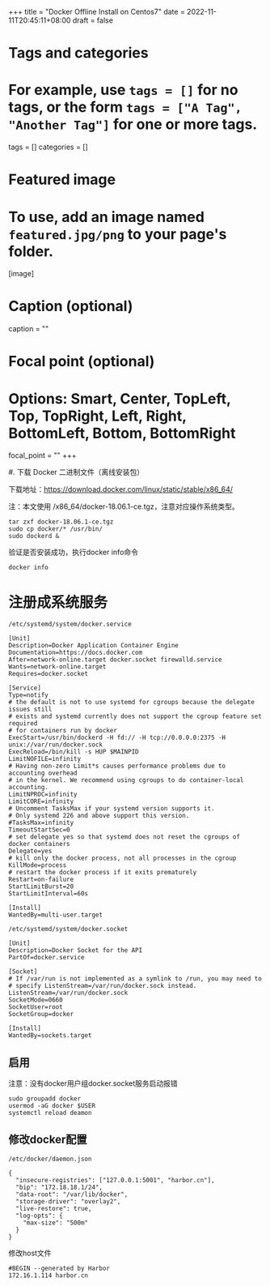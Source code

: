+++
title = "Docker Offline Install on Centos7"
date = 2022-11-11T20:45:11+08:00
draft = false

# Tags and categories
# For example, use `tags = []` for no tags, or the form `tags = ["A Tag", "Another Tag"]` for one or more tags.
tags = []
categories = []

# Featured image
# To use, add an image named `featured.jpg/png` to your page's folder. 
[image]
  # Caption (optional)
  caption = ""

  # Focal point (optional)
  # Options: Smart, Center, TopLeft, Top, TopRight, Left, Right, BottomLeft, Bottom, BottomRight
  focal_point = ""
+++



#. 下载 Docker 二进制文件（离线安装包）

下载地址：https://download.docker.com/linux/static/stable/x86_64/

注：本文使用 /x86_64/docker-18.06.1-ce.tgz，注意对应操作系统类型。

```
tar zxf docker-18.06.1-ce.tgz
sudo cp docker/* /usr/bin/
sudo dockerd &
```

验证是否安装成功，执行docker info命令


```
docker info
```

# 注册成系统服务

`/etc/systemd/system/docker.service`


```
[Unit]
Description=Docker Application Container Engine
Documentation=https://docs.docker.com
After=network-online.target docker.socket firewalld.service
Wants=network-online.target
Requires=docker.socket

[Service]
Type=notify
# the default is not to use systemd for cgroups because the delegate issues still
# exists and systemd currently does not support the cgroup feature set required
# for containers run by docker
ExecStart=/usr/bin/dockerd -H fd:// -H tcp://0.0.0.0:2375 -H unix://var/run/docker.sock
ExecReload=/bin/kill -s HUP $MAINPID
LimitNOFILE=infinity
# Having non-zero Limit*s causes performance problems due to accounting overhead
# in the kernel. We recommend using cgroups to do container-local accounting.
LimitNPROC=infinity
LimitCORE=infinity
# Uncomment TasksMax if your systemd version supports it.
# Only systemd 226 and above support this version.
#TasksMax=infinity
TimeoutStartSec=0
# set delegate yes so that systemd does not reset the cgroups of docker containers
Delegate=yes
# kill only the docker process, not all processes in the cgroup
KillMode=process
# restart the docker process if it exits prematurely
Restart=on-failure
StartLimitBurst=20
StartLimitInterval=60s

[Install]
WantedBy=multi-user.target
```






`/etc/systemd/system/docker.socket`


```
[Unit]
Description=Docker Socket for the API
PartOf=docker.service

[Socket]
# If /var/run is not implemented as a symlink to /run, you may need to
# specify ListenStream=/var/run/docker.sock instead.
ListenStream=/var/run/docker.sock
SocketMode=0660
SocketUser=root
SocketGroup=docker

[Install]
WantedBy=sockets.target
```

##   启用

注意：没有docker用户组docker.socket服务启动报错

```
sudo groupadd docker
usermod -aG docker $USER
systemctl reload deamon
```

##  修改docker配置

`/etc/docker/daemon.json`

```
{
  "insecure-registries": ["127.0.0.1:5001", "harbor.cn"],
  "bip": "172.18.18.1/24",
  "data-root": "/var/lib/docker",
  "storage-driver": "overlay2",
  "live-restore": true,
  "log-opts": {
    "max-size": "500m"
  }
}
```


修改host文件

```
#BEGIN --generated by Harbor
172.16.1.114 harbor.cn
```




